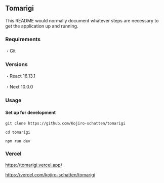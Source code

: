 ## Tomarigi
This README would normally document whatever steps are necessary to get the application up and running.

### Requirements
・Git

### Versions
・React 16.13.1

・Next  10.0.0

### Usage
#### Set up for development

```
git clone https://github.com/Kojiro-schatten/tomarigi

cd tomarigi

npm run dev
```

### Vercel

https://tomarigi.vercel.app/

https://vercel.com/kojiro-schatten/tomarigi